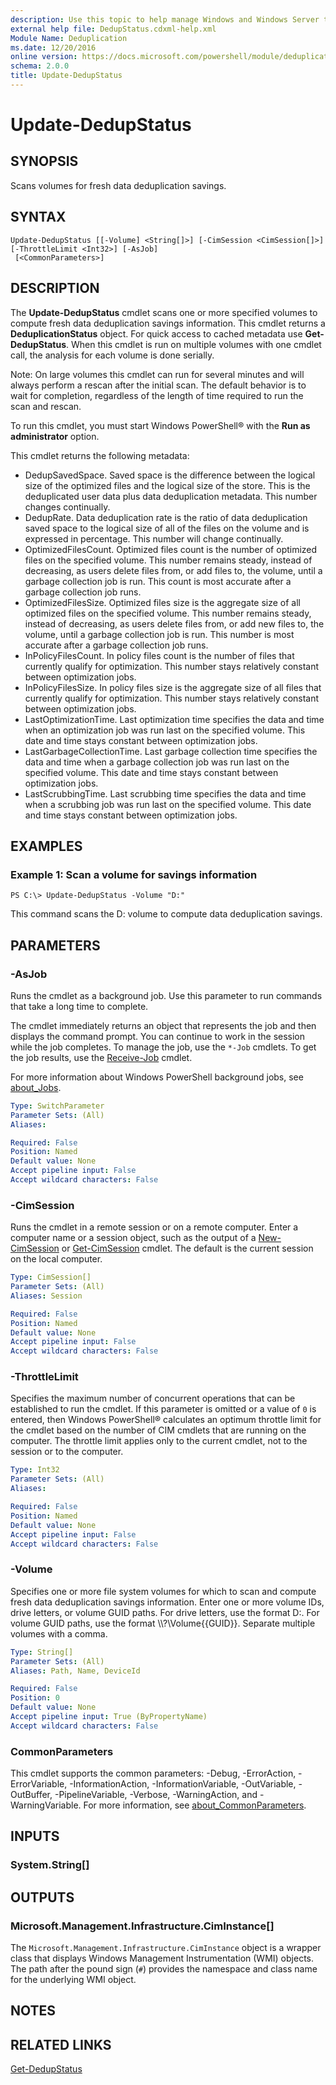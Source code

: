 ```yaml
---
description: Use this topic to help manage Windows and Windows Server technologies with Windows PowerShell.
external help file: DedupStatus.cdxml-help.xml
Module Name: Deduplication
ms.date: 12/20/2016
online version: https://docs.microsoft.com/powershell/module/deduplication/update-dedupstatus?view=windowsserver2022-ps&wt.mc_id=ps-gethelp
schema: 2.0.0
title: Update-DedupStatus
---
```


# Update-DedupStatus

## SYNOPSIS
Scans volumes for fresh data deduplication savings.

## SYNTAX

```
Update-DedupStatus [[-Volume] <String[]>] [-CimSession <CimSession[]>] [-ThrottleLimit <Int32>] [-AsJob]
 [<CommonParameters>]
```

## DESCRIPTION
The **Update-DedupStatus** cmdlet scans one or more specified volumes to compute fresh data deduplication savings information.
This cmdlet returns a **DeduplicationStatus** object.
For quick access to cached metadata use **Get-DedupStatus**.
When this cmdlet is run on multiple volumes with one cmdlet call, the analysis for each volume is done serially.

Note: On large volumes this cmdlet can run for several minutes and will always perform a rescan after the initial scan.
The default behavior is to wait for completion, regardless of the length of time required to run the scan and rescan.

To run this cmdlet, you must start Windows PowerShell® with the **Run as administrator** option.

This cmdlet returns the following metadata: 

- DedupSavedSpace.
Saved space is the difference between the logical size of the optimized files and the logical size of the store.
This is the deduplicated user data plus data deduplication metadata.
This number changes continually. 
- DedupRate.
Data deduplication rate is the ratio of data deduplication saved space to the logical size of all of the files on the volume and is expressed in percentage.
This number will change continually. 
- OptimizedFilesCount.
Optimized files count is the number of optimized files on the specified volume.
This number remains steady, instead of decreasing, as users delete files from, or add files to, the volume, until a garbage collection job is run.
This count is most accurate after a garbage collection job runs. 
- OptimizedFilesSize.
Optimized files size is the aggregate size of all optimized files on the specified volume.
This number remains steady, instead of decreasing, as users delete files from, or add new files to, the volume, until a garbage collection job is run.
This number is most accurate after a garbage collection job runs. 
- InPolicyFilesCount.
In policy files count is the number of files that currently qualify for optimization.
This number stays relatively constant between optimization jobs. 
- InPolicyFilesSize.
In policy files size is the aggregate size of all files that currently qualify for optimization.
This number stays relatively constant between optimization jobs. 
- LastOptimizationTime.
Last optimization time specifies the data and time when an optimization job was run last on the specified volume.
This date and time stays constant between optimization jobs. 
- LastGarbageCollectionTime.
Last garbage collection time specifies the data and time when a garbage collection job was run last on the specified volume.
This date and time stays constant between optimization jobs. 
- LastScrubbingTime.
Last scrubbing time specifies the data and time when a scrubbing job was run last on the specified volume.
This date and time stays constant between optimization jobs.

## EXAMPLES

### Example 1: Scan a volume for savings information
```
PS C:\> Update-DedupStatus -Volume "D:"
```

This command scans the D: volume to compute data deduplication savings.

## PARAMETERS

### -AsJob
Runs the cmdlet as a background job. Use this parameter to run commands that take a long time to complete. 

The cmdlet immediately returns an object that represents the job and then displays the command prompt. 
You can continue to work in the session while the job completes. 
To manage the job, use the `*-Job` cmdlets. 
To get the job results, use the [Receive-Job](https://go.microsoft.com/fwlink/?LinkID=113372) cmdlet. 

For more information about Windows PowerShell background jobs, see [about_Jobs](https://go.microsoft.com/fwlink/?LinkID=113251).

```yaml
Type: SwitchParameter
Parameter Sets: (All)
Aliases: 

Required: False
Position: Named
Default value: None
Accept pipeline input: False
Accept wildcard characters: False
```

### -CimSession
Runs the cmdlet in a remote session or on a remote computer.
Enter a computer name or a session object, such as the output of a [New-CimSession](https://docs.microsoft.com/powershell/module/cimcmdlets/new-cimsession) or [Get-CimSession](https://go.microsoft.com/fwlink/p/?LinkId=227966) cmdlet.
The default is the current session on the local computer.

```yaml
Type: CimSession[]
Parameter Sets: (All)
Aliases: Session

Required: False
Position: Named
Default value: None
Accept pipeline input: False
Accept wildcard characters: False
```

### -ThrottleLimit
Specifies the maximum number of concurrent operations that can be established to run the cmdlet.
If this parameter is omitted or a value of `0` is entered, then Windows PowerShell® calculates an optimum throttle limit for the cmdlet based on the number of CIM cmdlets that are running on the computer.
The throttle limit applies only to the current cmdlet, not to the session or to the computer.

```yaml
Type: Int32
Parameter Sets: (All)
Aliases: 

Required: False
Position: Named
Default value: None
Accept pipeline input: False
Accept wildcard characters: False
```

### -Volume
Specifies one or more file system volumes for which to scan and compute fresh data deduplication savings information.
Enter one or more volume IDs, drive letters, or volume GUID paths.
For drive letters, use the format D:.
For volume GUID paths, use the format \\\\?\Volume{{GUID}}\.
Separate multiple volumes with a comma.

```yaml
Type: String[]
Parameter Sets: (All)
Aliases: Path, Name, DeviceId

Required: False
Position: 0
Default value: None
Accept pipeline input: True (ByPropertyName)
Accept wildcard characters: False
```

### CommonParameters
This cmdlet supports the common parameters: -Debug, -ErrorAction, -ErrorVariable, -InformationAction, -InformationVariable, -OutVariable, -OutBuffer, -PipelineVariable, -Verbose, -WarningAction, and -WarningVariable. For more information, see [about_CommonParameters](https://go.microsoft.com/fwlink/?LinkID=113216).

## INPUTS

### System.String[]

## OUTPUTS

### Microsoft.Management.Infrastructure.CimInstance[]
The `Microsoft.Management.Infrastructure.CimInstance` object is a wrapper class that displays Windows Management Instrumentation (WMI) objects.
The path after the pound sign (`#`) provides the namespace and class name for the underlying WMI object.

## NOTES

## RELATED LINKS

[Get-DedupStatus](./Get-DedupStatus.md)

